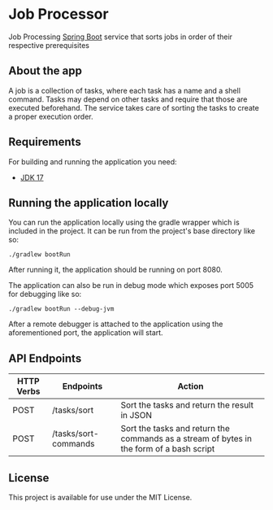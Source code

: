 # Job Processor
Job Processing [Spring Boot](http://projects.spring.io/spring-boot/) service that sorts jobs in order of their respective prerequisites
## About the app

A job is a collection of tasks, where each task has a name and a shell command. Tasks may
depend on other tasks and require that those are executed beforehand. The service takes care
of sorting the tasks to create a proper execution order.

## Requirements

For building and running the application you need:

- [JDK 17](https://www.oracle.com/java/technologies/downloads/#java17)


## Running the application locally

You can run the application locally using the gradle wrapper which is included in the project. 
It can be run from the project's base directory like so:

```shell
./gradlew bootRun  
```
After running it, the application should be running on port 8080.

The application can also be run in debug mode which exposes port 5005 for debugging like so:

```shell
./gradlew bootRun --debug-jvm
```

After a remote debugger is attached to the application using the aforementioned port, the application will start.

## API Endpoints
| HTTP Verbs | Endpoints | Action |
| -- | --- | --- |
| POST | /tasks/sort | Sort the tasks and return the result in JSON |
| POST | /tasks/sort-commands | Sort the tasks and return the commands as a stream of bytes in the form of a bash script |


## License
This project is available for use under the MIT License.